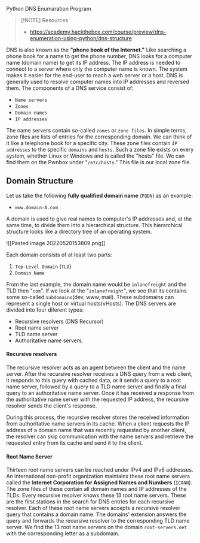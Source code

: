 Python DNS Enumaration Program

> [!NOTE] Resources
> - https://academy.hackthebox.com/course/preview/dns-enumeration-using-python/dns-structure


DNS is also known as the **"phone book of the Internet."** Like searching a phone book for a name to get the phone number, DNS looks for a computer name (domain name) to get its IP address. The IP address is needed to connect to a server where only the computer name is known. The system makes it easier for the end-user to reach a web server or a host. DNS is generally used to resolve computer names into IP addresses and reversed them. The components of a DNS service consist of:

-   `Name servers`
-   `Zones`
-   `Domain names`
-   `IP addresses`

The name servers contain so-called `zones` or `zone files`. In simple terms, zone files are lists of entries for the corresponding domain. We can think of it like a telephone book for a specific city. These zone files contain `IP addresses` to the specific `domains` and `hosts`. Such a zone file exists on every system, whether Linux or Windows and is called the "hosts" file. We can find them on the Pwnbox under "`/etc/hosts`." This file is our local zone file.

## Domain Structure

Let us take the following **fully qualified domain name** (`FQDN`) as an example:

-   `www.domain-A.com`

A domain is used to give real names to computer's IP addresses and, at the same time, to divide them into a hierarchical structure. This hierarchical structure looks like a directory tree of an operating system.

![[Pasted image 20220520153809.png]]

Each domain consists of at least two parts:
1.  `Top-Level Domain` (`TLD`)
2.  `Domain Name`

From the last example, the domain name would be `inlanefreight` and the TLD then "`com`".  If we look at the "`inlanefreight`", we see that its contains some so-called `subdomains`(dev, www, mail). These subdomains can represent a single host or virtual hosts(vHosts). The DNS servers are divided into four diferent types:
- Recursive resolvers (DNS Recursor)
- Root name server
- TLD name server
- Authoritative name servers.

#### Recursive resolvers
The recursive resolver acts as an agent between the client and the name server. After the recursive resolver receives a DNS query from a web client, it responds to this query with cached data, or it sends a query to a root name server, followed by a query to a TLD name server and finally a final query to an authoritative name server. Once it has received a response from the authoritative name server with the requested IP address, the recursive resolver sends the client's response.

During this process, the recursive resolver stores the received information from authoritative name servers in its cache. When a client requests the IP address of a domain name that was recently requested by another client, the resolver can skip communication with the name servers and retrieve the requested entry from its cache and send it to the client.

#### Root Name Server
Thirteen root name servers can be reached under IPv4 and IPv6 addresses. An international non-profit organization maintains these root name servers called the I**nternet Corporation for Assigned Names and Numbers** (`ICANN`). The zone files of these contain all domain names and IP addresses of the TLDs. Every recursive resolver knows these 13 root name servers. These are the first stations in the search for DNS entries for each recursive resolver. Each of these root name servers accepts a recursive resolver query that contains a domain name. The domains' extension answers the query and forwards the recursive resolver to the corresponding TLD name server. We find the 13 root name servers on the domain `root-servers.net` with the corresponding letter as a subdomain.